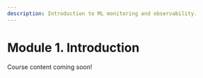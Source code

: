 ```yaml
---
description: Introduction to ML monitoring and observability.
---
```


# Module 1. Introduction

Course content coming soon!
